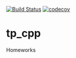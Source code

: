 [![Build Status](https://travis-ci.com/gavroman/tp_cpp.svg?token=2nPZHFp86YRcqzSeH2e8&branch=making-hw-1)](https://travis-ci.com/gavroman/tp_cpp)
[![codecov](https://codecov.io/gh/gavroman/tp_cpp/branch/making-hw-1/graph/badge.svg?token=2hUTsMrkk9)](https://codecov.io/gh/gavroman/tp_cpp)
# tp_cpp
Homeworks
